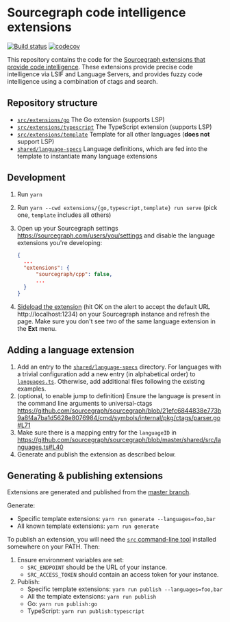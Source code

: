 # Sourcegraph code intelligence extensions

[![Build status](https://badge.buildkite.com/6766067d76ccea068c30c6e143919363b24accd235892bfa07.svg)](https://buildkite.com/sourcegraph/code-intel-extensions)
[![codecov](https://codecov.io/gh/sourcegraph/code-intel-extensions/branch/master/graph/badge.svg)](https://codecov.io/gh/sourcegraph/code-intel-extensions)

This repository contains the code for the [Sourcegraph extensions that provide code intelligence](https://sourcegraph.com/extensions?query=category%3A%22Programming+languages%22). These extensions provide precise code intelligence via LSIF and Language Servers, and provides fuzzy code intelligence using a combination of ctags and search.

## Repository structure

-   [`src/extensions/go`](./src/extensions/go) The Go extension (supports LSP)
-   [`src/extensions/typescript`](./src/extensions/typescript) The TypeScript extension (supports LSP)
-   [`src/extensions/template`](./src/extensions/template) Template for all other languages (**does not** support LSP)
-   [`shared/language-specs`](./shared/language-specs) Language definitions, which are fed into the template to instantiate many language extensions

## Development

1. Run `yarn`
2. Run `yarn --cwd extensions/{go,typescript,template} run serve` (pick one, `template` includes all others)
3. Open up your Sourcegraph settings https://sourcegraph.com/users/you/settings and disable the language extensions you're developing:

    ```json
    {
      ...
      "extensions": {
          "sourcegraph/cpp": false,
          ...
      }
    }
    ```

4. [Sideload the extension](https://docs.sourcegraph.com/extensions/authoring/local_development) (hit OK on the alert to accept the default URL http://localhost:1234) on your Sourcegraph instance and refresh the page. Make sure you don't see two of the same language extension in the **Ext** menu.

## Adding a language extension

1. Add an entry to the [`shared/language-specs`](shared/language-specs) directory. For languages with a trivial configuration add a new entry (in alphabetical order) to [`languages.ts`](shared/language-specs/languages.ts). Otherwise, add additional files following the existing examples.
2. (optional, to enable jump to definition) Ensure the language is present in the command line arguments to universal-ctags https://github.com/sourcegraph/sourcegraph/blob/21efc6844838e773b9a8f4a7ba1d5628e8076984/cmd/symbols/internal/pkg/ctags/parser.go#L71
3. Make sure there is a mapping entry for the `languageID` in https://github.com/sourcegraph/sourcegraph/blob/master/shared/src/languages.ts#L40
4. Generate and publish the extension as described below.

## Generating & publishing extensions

Extensions are generated and published from the [master branch](https://buildkite.com/sourcegraph/code-intel-extensions/builds?branch=master).

Generate:
- Specific template extensions: `yarn run generate --languages=foo,bar`
- All known template extensions: `yarn run generate`

To publish an extension, you will need the [`src` command-line tool](https://github.com/sourcegraph/src-cli) installed somewhere on your PATH. Then:

1. Ensure environment variables are set:
    - `SRC_ENDPOINT` should be the URL of your instance.
    - `SRC_ACCESS_TOKEN` should contain an access token for your instance.
2. Publish:
    - Specific template extensions: `yarn run publish --languages=foo,bar`
    - All the template extensions: `yarn run publish`
    - Go: `yarn run publish:go`
    - TypeScript: `yarn run publish:typescript`
